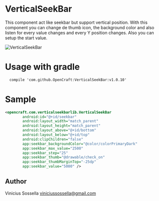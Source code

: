 # VerticalSeekBar
This component act like seekbar but support vertical position. With this component you can change de thumb icon, the background color and also listen for every value changes and every Y position changes. Also you can setup the start value.

![VerticalSeekBar](https://lh6.googleusercontent.com/q4c7ke905i78vITgVvNLAkXKz6fSkotVLe533S9je9Mso1ZTL2Fp1I5XHaQJoYizjokg0auKqvIZYD_mM6u0=w1280-h581-rw)

# Usage with gradle

```xml
  compile 'com.github.OpenCraft:VerticalSeekBar:v1.0.10'
```



# Sample

```xml
<opencraft.com.verticalseekbarlib.VerticalSeekBar
        android:id="@+id/seekbar"
        android:layout_width="match_parent"
        android:layout_height="match_parent"
        android:layout_above="@+id/bottom"
        android:layout_below="@+id/top"
        android:clipChildren="false"
        app:seekbar_backgroundColor="@color/colorPrimaryDark"
        app:seekbar_max_value="2500"
        app:seekbar_step="25"
        app:seekbar_thumb="@drawable/check_on"
        app:seekbar_thumbMarginTop="-25dp"
        app:seekbar_value="5000" />
```

## Author
Vinicius Sossella
viniciussossella@gmail.com

